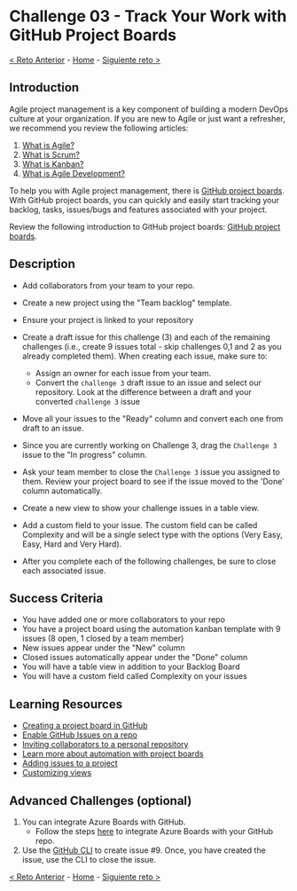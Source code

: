 # Challenge 03 - Track Your Work with GitHub Project Boards

[<  Reto Anterior](Challenge-02.md) - [Home](../README.md) - [Siguiente reto >](Challenge-04.md)

## Introduction

Agile project management is a key component of building a modern DevOps culture at your organization. If you are new to Agile or just want a refresher, we recommend you review the following articles:

1. [What is Agile?](https://docs.microsoft.com/en-us/azure/devops/learn/agile/what-is-agile)
2. [What is Scrum?](https://docs.microsoft.com/en-us/azure/devops/learn/agile/what-is-scrum)
3. [What is Kanban?](https://docs.microsoft.com/en-us/azure/devops/learn/agile/what-is-kanban)
4. [What is Agile Development?](https://docs.microsoft.com/en-us/azure/devops/learn/agile/what-is-agile-development)

To help you with Agile project management, there is [GitHub project boards](https://docs.github.com/en/issues/planning-and-tracking-with-projects/learning-about-projects/about-projects). With GitHub project boards, you can quickly and easily start tracking your backlog, tasks, issues/bugs and features associated with your project.  

Review the following introduction to GitHub project boards: [GitHub project boards](https://docs.github.com/en/issues/planning-and-tracking-with-projects/learning-about-projects/about-projects).

## Description

- Add collaborators from your team to your repo. 

- Create a new project using the "Team backlog" template.

- Ensure your project is linked to your repository

- Create a draft issue for this challenge (3) and each of the remaining challenges (i.e., create 9 issues total - skip challenges 0,1 and 2 as you already completed them). When creating each issue, make sure to:
    - Assign an owner for each issue from your team. 
    - Convert the `challenge 3` draft issue to an issue and select our repository. Look at the difference between a draft and your converted `challenge 3` issue

- Move all your issues to the "Ready" column and convert each one from draft to an issue.

- Since you are currently working on Challenge 3, drag the `Challenge 3` issue to the "In progress" column.

- Ask your team member to close the `Challenge 3` issue you assigned to them. Review your project board to see if the issue moved to the 'Done' column automatically. 

- Create a new view to show your challenge issues in a table view. 

- Add a custom field to your issue. The custom field can be called Complexity and will be a single select type with the options (Very Easy, Easy, Hard and Very Hard).

- After you complete each of the following challenges, be sure to close each associated issue. 

## Success Criteria

- You have added one or more collaborators to your repo
- You have a project board using the automation kanban template with 9 issues (8 open, 1 closed by a team member)
- New issues appear under the "New" column
- Closed issues automatically appear under the "Done" column
- You will have a table view in addition to your Backlog Board
- You will have a custom field called Complexity on your issues

## Learning Resources

- [Creating a project board in GitHub](https://docs.github.com/en/issues/planning-and-tracking-with-projects/creating-projects/creating-a-project)
- [Enable GitHub Issues on a repo](https://docs.github.com/en/free-pro-team@latest/github/managing-your-work-on-github/disabling-issues)
- [Inviting collaborators to a personal repository](https://docs.github.com/en/free-pro-team@latest/github/setting-up-and-managing-your-github-user-account/inviting-collaborators-to-a-personal-repository)
- [Learn more about automation with project boards](https://docs.github.com/en/issues/planning-and-tracking-with-projects/automating-your-project/using-the-built-in-automations)
- [Adding issues to a project](https://docs.github.com/en/issues/planning-and-tracking-with-projects/managing-items-in-your-project/adding-items-to-your-project)
- [Customizing views](https://docs.github.com/en/issues/planning-and-tracking-with-projects/customizing-views-in-your-project/customizing-a-view)

## Advanced Challenges (optional)

1. You can integrate Azure Boards with GitHub. 
    -  Follow the steps [here](https://docs.microsoft.com/en-us/azure/devops/boards/github/install-github-app?view=azure-devops) to integrate Azure Boards with your GitHub repo.
2. Use the [GitHub CLI](https://cli.github.com/manual/index) to create issue #9. Once, you have created the issue, use the CLI to close the issue.

[<  Reto Anterior](Challenge-02.md) - [Home](../README.md) - [Siguiente reto >](Challenge-04.md)
